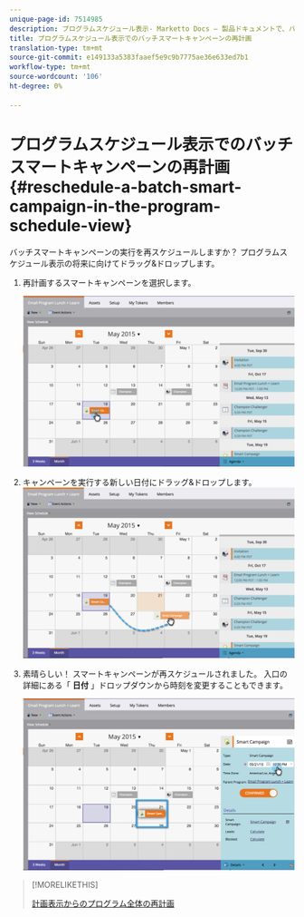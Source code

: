 ```yaml
---
unique-page-id: 7514985
description: プログラムスケジュール表示- Marketto Docs — 製品ドキュメントで、バッチスマートキャンペーンの再スケジュールを行います。
title: プログラムスケジュール表示でのバッチスマートキャンペーンの再計画
translation-type: tm+mt
source-git-commit: e149133a5383faaef5e9c9b7775ae36e633ed7b1
workflow-type: tm+mt
source-wordcount: '106'
ht-degree: 0%

---
```



# プログラムスケジュール表示でのバッチスマートキャンペーンの再計画 {#reschedule-a-batch-smart-campaign-in-the-program-schedule-view}

バッチスマートキャンペーンの実行を再スケジュールしますか？ プログラムスケジュール表示の将来に向けてドラッグ&amp;ドロップします。

1. 再計画するスマートキャンペーンを選択します。

   ![](assets/image2015-5-19-12-3a8-3a28.png)

1. キャンペーンを実行する新しい日付にドラッグ&amp;ドロップします。 ![](assets/image2015-5-19-12-3a12-3a1.png)

1. 素晴らしい！ スマートキャンペーンが再スケジュールされました。 入口の詳細にある「 **日付** 」ドロップダウンから時刻を変更することもできます。

   ![](assets/image2015-5-19-12-3a15-3a38.png)

>[!MORELIKETHIS]
>
>[計画表示からのプログラム全体の再計画](rescheduling-an-entire-program-from-the-schedule-view.md)

